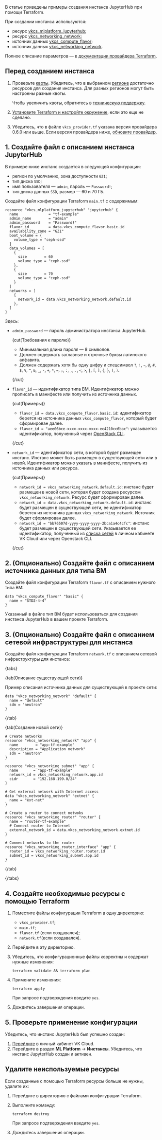 В статье приведены примеры создания инстанса JupyterHub при помощи Terraform.

При создании инстанса используются:

- ресурс [vkcs_mlplatform_jupyterhub](https://github.com/vk-cs/terraform-provider-vkcs/blob/master/docs/resources/mlplatform_jupyterhub.md);
- ресурс [vkcs_networking_network](https://github.com/vk-cs/terraform-provider-vkcs/blob/master/docs/resources/networking_network.md);
- источник данных [vkcs_compute_flavor](https://github.com/vk-cs/terraform-provider-vkcs/blob/master/docs/data-sources/compute_flavor.md);
- источник данных [vkcs_networking_network](https://github.com/vk-cs/terraform-provider-vkcs/blob/master/docs/data-sources/networking_network.md).

Полное описание параметров — в [документации провайдера Terraform](https://github.com/vk-cs/terraform-provider-vkcs/tree/master/docs).

## Перед созданием инстанса

1. Проверьте [квоты](/ru/tools-for-using-services/account/concepts/quotasandlimits). Убедитесь, что в выбранном [регионе](/ru/tools-for-using-services/account/concepts/regions) достаточно ресурсов для создания инстанса. Для разных регионов могут быть настроены разные квоты.

   Чтобы увеличить квоты, обратитесь в [техническую поддержку](/ru/contacts).

1. [Установите Terraform и настройте окружение](/ru/tools-for-using-services/terraform/quick-start), если это еще не сделано.

1. Убедитесь, что в файле `vkcs_provider.tf` указана версия провайдера 0.6.0 или выше. Если версия провайдера ниже, [обновите провайдер](../../../quick-start#obnovlenie_terraform).

## 1. Создайте файл с описанием инстанса JupyterHub

В примере ниже инстанс создается в следующей конфигурации:

- регион по умолчанию, зона доступности `GZ1`;
- тип диска `SSD`;
- имя пользователя — `admin`, пароль — `Password!`;
- тип диска данных `SSD`, размер — 60 и 70 ГБ.

Создайте файл конфигурации Terraform `main.tf` с содержимым:

```hcl
resource "vkcs_mlplatform_jupyterhub" "jupyterhub" {
  name              = "tf-example"
  admin_name        = "admin"
  admin_password    = "Password!"
  flavor_id         = data.vkcs_compute_flavor.basic.id
  availability_zone = "GZ1"
  boot_volume = {
    volume_type = "ceph-ssd"
  }
  data_volumes = [
    {
      size        = 60
      volume_type = "ceph-ssd"
    },
    {
      size        = 70
      volume_type = "ceph-ssd"
    }
  ]
  networks = [
    {
      network_id = data.vkcs_networking_network.default.id
    },
  ]
}
```

Здесь:

- `admin_password` — пароль администратора инстанса JupyterHub.

  {cut(Требования к паролю)}

  - Минимальная длина пароля — 8 символов.
  - Должен содержать заглавные и строчные буквы латинского алфавита.
  - Должен содержать хотя бы одну цифру и спецсимвол `?`, `!`, `~`, `@`, `#`, `$`, `%`, `^`, `&`, `_`, `-`, `+`, `*`, `=`, `;`, `:`, `,`, `.`, `<`, `>`, `|`, `[`, `]`, `{`, `}`, `(`, `)`.
  
  {/cut}

- `flavor_id` — идентификатор типа ВМ. Идентификатор можно прописать в манифесте или получить из источника данных.

  {cut(Примеры)}

  - `flavor_id = data.vkcs_compute_flavor.basic.id`: идентификатор берется из источника данных `vkcs_compute_flavor`, который будет сформирован далее.
  - `flavor_id = "aee06bce-xxxx-xxxx-xxxx-ec4210cc6bac"`: указывается идентификатор, полученный через [OpenStack CLI](/ru/tools-for-using-services/cli/openstack-cli).

  {/cut}

- `network_id` — идентификатор сети, в которой будет размещен инстанс. Инстанс может быть размещен в существующей сети или в новой. Идентификатор можно указать в манифесте, получить из источника данных или ресурса.

  {cut(Примеры)}

  - `network_id = vkcs_networking_network.default.id`: инстанс будет размещен в новой сети, которая будет создана ресурсом `vkcs_networking_network`. Ресурс будет сформирован далее.
  - `network_id = data.vkcs_networking_network.default.id`: инстанс будет размещен в существующей сети, ее идентификатор берется из источника данных `vkcs_networking_network`. Источник будет сформирован далее.
  - `network_id = "bb76507d-yyyy-yyyy-yyyy-2bca1a4c4cfc"`: инстанс будет размещен в существующей сети. Указывается ее идентификатор, полученный из [списка сетей](/ru/networks/vnet/instructions/net#prosmotr_spiska_setey_i_podsetey_a_takzhe_informacii_o_nih) в личном кабинете VK Cloud или через Openstack CLI.

  {/cut}

## 2. (Опционально) Создайте файл с описанием источника данных для типа ВМ

Создайте файл конфигурации Terraform `flavor.tf` c описанием нужного типа ВМ:

```hcl
data "vkcs_compute_flavor" "basic" {
  name = "STD2-4-4"
}
```

Указанный в файле тип ВМ будет использоваться для создания инстанса JupyterHub в вашем проекте Terraform.

## 3. (Опционально) Создайте файл с описанием сетевой инфраструктуры для инстанса

Создайте файл конфигурации Terraform `network.tf` с описанием сетевой инфраструктуры для инстанса:

{tabs}

{tab(Описание существующей сети)}

Пример описания источника данных для существующей в проекте сети:

```hcl
data "vkcs_networking_network" "default" {
  name = "default"
  sdn = "neutron"
}
```
{/tab}

{tab(Создание новой сети)}

```hcl
# Create networks
resource "vkcs_networking_network" "app" {
  name        = "app-tf-example"
  description = "Application network"
  sdn = "neutron"
}

resource "vkcs_networking_subnet" "app" {
  name       = "app-tf-example"
  network_id = vkcs_networking_network.app.id
  cidr       = "192.168.199.0/24"
}

# Get external network with Internet access
data "vkcs_networking_network" "extnet" {
  name = "ext-net"
}

# Create a router to connect netwoks
resource "vkcs_networking_router" "router" {
  name = "router-tf-example"
  # Connect router to Internet
  external_network_id = data.vkcs_networking_network.extnet.id
}

# Connect networks to the router
resource "vkcs_networking_router_interface" "app" {
  router_id = vkcs_networking_router.router.id
  subnet_id = vkcs_networking_subnet.app.id
}
```

{/tab}

{/tabs}

## 4. Создайте необходимые ресурсы с помощью Terraform

1. Поместите файлы конфигурации Terraform в одну директорию:
  
   - `vkcs_provider.tf`;
   - `main.tf`;
   - `flavor.tf` (если создавался);
   - `network.tf`(если создавался).

1. Перейдите в эту директорию.
1. Убедитесь, что конфигурационные файлы корректны и содержат нужные изменения:

   ```console
   terraform validate && terraform plan
   ```

1. Примените изменения:

   ```console
   terraform apply
   ```

   При запросе подтверждения введите `yes`.

1. Дождитесь завершения операции.

## 5. Проверьте применение конфигурации

Убедитесь, что инстанс JupyterHub был успешно создан:

1. [Перейдите](https://cloud.vk.com/app/) в личный кабинет VK Cloud.
1. Перейдите в раздел **ML Platform** → **Инстансы**. Убедитесь, что инстанс JupyterHub создан и активен.

## Удалите неиспользуемые ресурсы

Если созданные с помощью Terraform ресурсы больше не нужны, удалите их:

1. Перейдите в директорию с файлами конфигурации Terraform.
1. Выполните команду:

   ```console
   terraform destroy
   ```

   При запросе подтверждения введите `yes`.

1. Дождитесь завершения операции.
